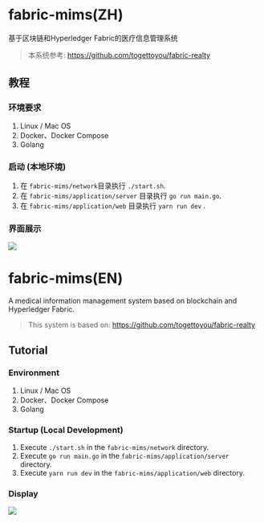 # fabric-mims(ZH)

基于区块链和Hyperledger Fabric的医疗信息管理系统

> 本系统参考: https://github.com/togettoyou/fabric-realty



## 教程

### 环境要求

1. Linux / Mac OS
2. Docker、Docker Compose
3. Golang





### 启动 (本地环境)

1. 在 `fabric-mims/network`目录执行 `./start.sh`.
2. 在 `fabric-mims/application/server` 目录执行 `go run main.go`.
3. 在 `fabric-mims/application/web` 目录执行 `yarn run dev` .



### 界面展示

![](https://s2.loli.net/2023/05/26/rTACtYjLPn2WOfN.png)



# fabric-mims(EN)

A medical information management system based on blockchain and Hyperledger Fabric.



> This system is based on: https://github.com/togettoyou/fabric-realty



## Tutorial

### Environment

1. Linux / Mac OS
2. Docker、Docker Compose
3. Golang



### Startup (Local Development)

1. Execute `./start.sh` in the `fabric-mims/network` directory.
2. Execute `go run main.go` in the `fabric-mims/application/server` directory.
3. Execute `yarn run dev` in the `fabric-mims/application/web` directory.



### Display

![](https://s2.loli.net/2023/05/26/rTACtYjLPn2WOfN.png)
